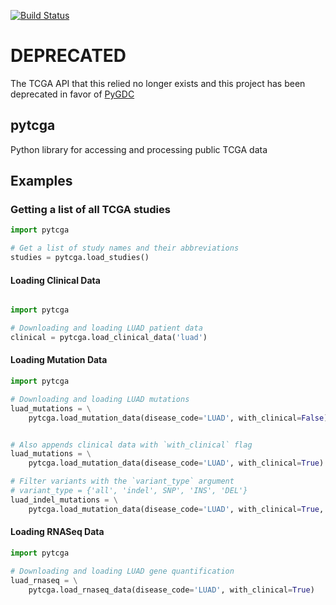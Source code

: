 [![Build Status](https://travis-ci.org/arahuja/pytcga.svg?branch=master)](https://travis-ci.org/arahuja/pytcga)

# DEPRECATED

The TCGA API that this relied no longer exists and this project has been deprecated in favor of [PyGDC](http://github.com/arahuja/pygdc)

## pytcga

Python library for accessing and processing public TCGA data


## Examples

### Getting a list of all TCGA studies
```python
import pytcga

# Get a list of study names and their abbreviations
studies = pytcga.load_studies()
```

#### Loading Clinical Data
```python

import pytcga

# Downloading and loading LUAD patient data
clinical = pytcga.load_clinical_data('luad')
```

#### Loading Mutation Data

```python
import pytcga

# Downloading and loading LUAD mutations
luad_mutations = \
    pytcga.load_mutation_data(disease_code='LUAD', with_clinical=False)


# Also appends clinical data with `with_clinical` flag
luad_mutations = \
    pytcga.load_mutation_data(disease_code='LUAD', with_clinical=True)

# Filter variants with the `variant_type` argument
# variant_type = {'all', 'indel', SNP', 'INS', 'DEL'}
luad_indel_mutations = \
    pytcga.load_mutation_data(disease_code='LUAD', with_clinical=True, variant_type='indel')

```

#### Loading RNASeq Data
```python
import pytcga

# Downloading and loading LUAD gene quantification
luad_rnaseq = \
    pytcga.load_rnaseq_data(disease_code='LUAD', with_clinical=True)

```
